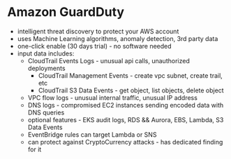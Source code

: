 # Amazon GuardDuty

* intelligent threat discovery to protect your AWS account
* uses Machine Learning algorithms, anomaly detection, 3rd party data
* one-click enable (30 days trial) - no software needed
* input data includes:
  * CloudTrail Events Logs - unusual api calls, unauthorized deployments
    * CloudTrail Management Events - create vpc subnet, create trail, etc
    * CloudTrail S3 Data Events - get object, list objects, delete object
  * VPC flow logs - unusual internal traffic, unusual IP address
  * DNS logs - compromised EC2 instances sending encoded data with DNS queries
  * optional features - EKS audit logs, RDS && Aurora, EBS, Lambda, S3 Data Events
  * EventBridge rules can target Lambda or SNS
  * can protect against CryptoCurrency attacks - has dedicated finding for it
